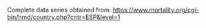 Complete data series obtained from: https://www.mortality.org/cgi-bin/hmd/country.php?cntr=ESP&level=1
